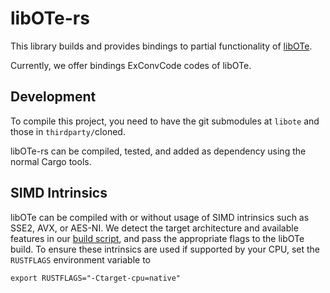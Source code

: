 # libOTe-rs

This library builds and provides bindings to partial functionality of [libOTe](https://github.com/osu-crypto/libOTe).

Currently, we offer bindings ExConvCode codes of libOTe. 


## Development
To compile this project, you need to have the git submodules at `libote` and those in `thirdparty/`cloned.

libOTe-rs can be compiled, tested, and added as dependency using the normal Cargo tools.


## SIMD Intrinsics
libOTe can be compiled with or without usage of SIMD intrinsics such as SSE2, AVX, or AES-NI. We detect the target architecture and available features in our [build script](./build.rs), and pass the appropriate flags to the libOTe build. To ensure these intrinsics are used if supported by your CPU, set the `RUSTFLAGS` environment variable to
```shell
export RUSTFLAGS="-Ctarget-cpu=native"
```